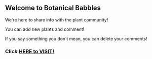 ## Welcome to Botanical Babbles

We're here to share info with the plant community!

You can add new plants and comment!

If you say something you don't mean, you can delete your comments!

### Click [HERE to VISIT!](https://bbfe.herokuapp.com/)
